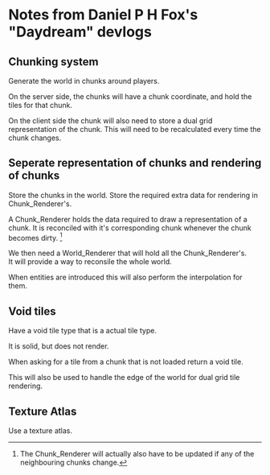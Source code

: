 # Notes from Daniel P H Fox's "Daydream" devlogs

## Chunking system

Generate the world in chunks around players.

On the server side, the chunks will have a chunk coordinate, and hold the tiles for that chunk.

On the client side the chunk will also need to store a dual grid representation of the chunk. This will need to be recalculated every time the chunk changes.

## Seperate representation of chunks and rendering of chunks

Store the chunks in the world.
Store the required extra data for rendering in Chunk_Renderer's.


A Chunk_Renderer holds the data required to draw a representation of a chunk.
It is reconciled with it's corresponding chunk whenever the chunk becomes dirty. [^1]

[^1]: The Chunk_Renderer will actually also have to be updated if any of the neighbouring chunks change.

We then need a World_Renderer that will hold all the Chunk_Renderer's.  
It will provide a way to reconsile the whole world.

When entities are introduced this will also perform the interpolation for them.

## Void tiles

Have a void tile type that is a actual tile type.

It is solid, but does not render.

When asking for a tile from a chunk that is not loaded return a void tile.

This will also be used to handle the edge of the world for dual grid tile rendering.

## Texture Atlas

Use a texture atlas.
